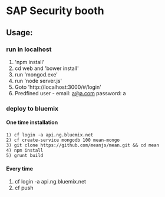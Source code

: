 # SAP Security booth

## Usage:

### run in localhost
  1)  'npm install'
  2) cd web and 'bower install'
  3) run 'mongod.exe'
  4) run 'node server.js'
  5) Goto 'http://localhost:3000/#/login'
  6) Predfined user - email: a@a.com password: a
### deploy to bluemix
#### One time installation
    1) cf login -a api.ng.bluemix.net
    2) cf create-service mongodb 100 mean-mongo
    3) git clone https://github.com/meanjs/mean.git && cd mean
    4) npm install
    5) grunt build
#### Every time
  1) cf login -a api.ng.bluemix.net
  2) cf push
